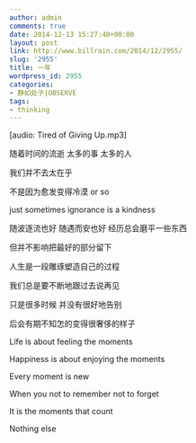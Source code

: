 ```yaml
---
author: admin
comments: true
date: 2014-12-13 15:27:40+00:00
layout: post
link: http://www.billrain.com/2014/12/2955/
slug: '2955'
title: 一年
wordpress_id: 2955
categories:
- 静如处子|OBSERVE
tags:
- thinking
---
```


[audio: Tired of Giving Up.mp3]

随着时间的流逝 太多的事 太多的人

我们并不去太在乎

不是因为愈发变得冷漠 or so

just sometimes ignorance is a kindness

随波逐流也好 随遇而安也好 经历总会磨平一些东西

但并不影响把最好的部分留下

人生是一段雕琢塑造自己的过程

我们总是要不断地跟过去说再见

只是很多时候 并没有很好地告别

后会有期不知怎的变得很奢侈的样子<!-- more -->

Life is about feeling the moments

Happiness is about enjoying the moments

Every moment is new

When you not to remember not to forget

It is the moments that count

Nothing else
